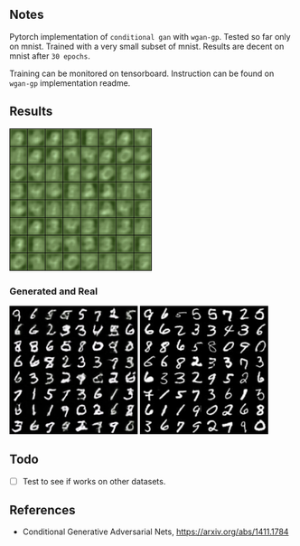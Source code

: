 ## Notes

Pytorch implementation of `conditional gan` with `wgan-gp`. Tested so far only on mnist. Trained with a very small subset of mnist. Results are decent on mnist after `30 epochs`. 

Training can be monitored on tensorboard. Instruction can be found on `wgan-gp` implementation readme.

## Results

<img src="results/conditional_wgan_mnist.gif" width=50% height=50%>

### Generated and Real

<img src="results/conditional_generated.png" width=45% height=50%> <img src="results/ground_truth.png" width=45% height=50%>

## Todo

- [ ] Test to see if works on other datasets.

## References

- Conditional Generative Adversarial Nets, https://arxiv.org/abs/1411.1784
